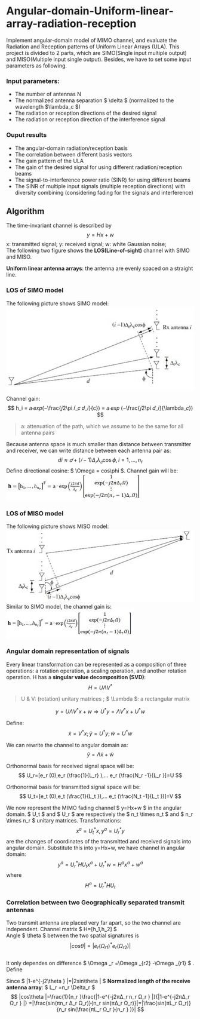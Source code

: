 # Angular-domain-Uniform-linear-array-radiation-reception
Implement angular-domain model of MIMO channel, and evaluate the Radiation and Reception patterns of Uniform Linear Arrays (ULA). This project is divided to 2 parts, which are SIMO(Single input multiple output) and MISO(Multiple input single output). Besides, we have to set some input parameters as following.
### Input parameters:
* The number of antennas N
* The normalized antenna separation $ \delta $ (normalized to the wavelength $\lambda_c $)
* The radiation or reception directions of the desired signal
* The radiation or reception direction of the interference signal

### Ouput results
* The angular-domain radiation/reception basis
* The correlation between different basis vectors
* The gain pattern of the ULA
* The gain of the desired signal for using different radiation/reception beams
* The signal-to-interference power ratio (SINR) for using different beams
* The SINR of multiple input signals (multiple reception directions) with diversity combining (considering fading for the signals and interference)

## Algorithm
The time-invariant channel is described by
$$ y = Hx + w $$
x: transmitted signal; y: received signal; w: white Gaussian noise; </br>
The following two figure shows the **LOS(Line-of-sight)** channel with SIMO and MISO.

**Uniform linear antenna arrays**: the antenna are evenly spaced on a straight line.

### LOS of SIMO model
The following picture shows SIMO model: </br>
![SIMO](https://github.com/ChenBlue/Angular-domain-Uniform-linear-array-radiation-reception/blob/master/FIG/SIMO.JPG) </br>

Channel gain: </br>
$$ h_i = 𝑎∙𝑒𝑥𝑝(−\frac{𝑗2\pi 𝑓_𝑐 𝑑_𝑖}{c}) = 𝑎∙𝑒𝑥𝑝 (−\frac{𝑗2\pi 𝑑_𝑖}{\lambda_𝑐}) $$
> a: attenuation of the path, which we assume to be the same for all antenna pairs </br>

Because antenna space is much smaller than distance between transmitter and receiver, we can write distance between each antenna pair as:
$$ di\approx 𝑑+(𝑖 − 1)\Delta _𝑟 \lambda _𝑐 \cos \phi , i = 1, ... , n_r $$
Define directional cosine: $ \Omega = cos\phi $. Channel gain will be: </br>
![rx_channel_gain](https://github.com/ChenBlue/Angular-domain-Uniform-linear-array-radiation-reception/blob/master/FIG/rx_channel.JPG)

### LOS of MISO model
The following picture shows MISO model: </br>
![MISO](https://github.com/ChenBlue/Angular-domain-Uniform-linear-array-radiation-reception/blob/master/FIG/MISO.JPG) </br>
Similar to SIMO model, the channel gain is: </br>
![tx_channel_gain](https://github.com/ChenBlue/Angular-domain-Uniform-linear-array-radiation-reception/blob/master/FIG/tx_channel.JPG)

### Angular domain representation of signals
Every linear transformation can be represented as a composition of three operations: a rotation operation, a scaling operation, and another rotation operation. H has a **singular value decomposition (SVD)**:
$$ H=U\Lambda V^* $$
> U & V: (rotation) unitary matrices ; $ \Lambda $: a rectangular matrix

$$ y=U\Lambda V^* x+w⇒U^* y=\Lambda V^* x+U^* w $$

Define: </br>
$$ \tilde{x}=V^* x ; \tilde{y}=U^* y; \tilde{w}=U^* w $$

We can rewrite the channel to angular domain as: </br>
$$ \tilde{y}=\Lambda \tilde{x}+\tilde{w} $$

Orthonormal basis for received signal space will be:
$$ U_r=[e_r (0),e_r (\frac{1}{L_r} ),… e_r (\frac{N_r -1}{L_r }]=U $$

Orthonormal basis for transmitted signal space will be:
$$ U_t=[e_t (0),e_t (\frac{1}{L_t }),… e_t (\frac{N_t -1}{L_t })]=V $$

We now represent the MIMO fading channel $ y=Hx+w $ in the angular domain. $ U_t $ and $ U_r $ are respectively the $ n_t \times n_t $ and $ n_r \times n_r $ unitary matrices. Transformations: 
$$ x^a = U_t^* x,  y^a = U_r ^* y $$
are the changes of coordinates of the transmitted and received signals into angular domain. Substitute this into y=Hx+w, we have channel in angular domain:
$$ y^a =U_r ^* HU_t x^a +U_r^* w=H^a x^a +w^a $$
where
$$ H^a = U_r ^* HU_t $$

### Correlation between two Geographically separated transmit antennas
Two transmit antenna are placed very far apart, so the two channel are independent. Channel matrix $ H=[h_1,h_2] $ </br>
Angle $ \theta $ between the two spatial signatures is 
$$ |cosθ|=|e_r (\Omega _{r1} )^* e_r (\Omega _{r2})| $$ </br>
It only dependes on difference $ \Omega _r =\Omega _{r2} -\Omega _{r1} $ . Define </br>

Since $ |1-e^{-j2\theta } |=|2sin\theta | $
**Normalized length of the receive antenna array**: $ L_r =n_r \Delta_r $
$$ |cos\theta |=\frac{1}{n_r }\frac{|1-e^{-j2π∆_r n_r Ω_r } |}{|1-e^{-j2π∆_r Ω_r } |} =|\frac{sin⁡(πn_r ∆_r Ω_r)}{n_r sin⁡(π∆_r Ω_r)}|=|\frac{sin⁡(πL_r Ω_r)}{n_r sin⁡(\frac{πL_r Ω_r }{n_r } )}| $$
